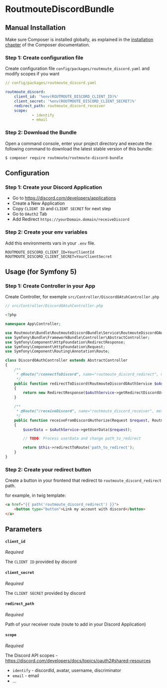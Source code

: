 RoutmouteDiscordBundle
======================

Manual Installation
-------------------

Make sure Composer is installed globally, as explained in the
[installation chapter](https://getcomposer.org/doc/00-intro.md)
of the Composer documentation.


### Step 1: Create configuration file

Create configuration file `config/packages/routmoute_discord.yaml` and modify scopes if you want
```yaml
// config/packages/routmoute_discord.yaml

routmoute_discord:
    client_id: '%env(ROUTMOUTE_DISCORD_CLIENT_ID)%'
    client_secret: '%env(ROUTMOUTE_DISCORD_CLIENT_SECRET)%'
    redirect_path: routmoute_discord_receiver
    scope:
            - identify
            - email
```


### Step 2: Download the Bundle

Open a command console, enter your project directory and execute the
following command to download the latest stable version of this bundle:

```console
$ composer require routmoute/routmoute-discord-bundle
```


Configuration
-------------

### Step 1: Create your Discord Application

- Go to https://discord.com/developers/applications
- Create a New Application
- Copy `CLIENT ID` and `CLIENT SECRET` for next step
- Go to `OAuth2` Tab
- Add Redirect `https://yourDomain.domain/receiveDiscord`


### Step 2: Create your env variables

Add this environments vars in your `.env` file.
```
ROUTMOUTE_DISCORD_CLIENT_ID=YourClientId
ROUTMOUTE_DISCORD_CLIENT_SECRET=YourClientSecret
```


Usage (for Symfony 5)
---------------------

### Step 1: Create Controller in your App

Create Controller, for exemple `src/Controller/DiscordOAtuhController.php`

```php
// src/Controller/DiscordOAtuhController.php

<?php

namespace App\Controller;

use Routmoute\Bundle\RoutmouteDiscordBundle\Service\RoutmouteDiscordOAuthService;
use Symfony\Bundle\FrameworkBundle\Controller\AbstractController;
use Symfony\Component\HttpFoundation\RedirectResponse;
use Symfony\Component\HttpFoundation\Request;
use Symfony\Component\Routing\Annotation\Route;

class DiscordOAuthController extends AbstractController
{
    /**
     * @Route("/connectToDiscord", name="routmoute_discord_redirect", methods="GET")
     */
    public function redirectToDiscord(RoutmouteDiscordOAuthService $oAuthService): RedirectResponse
    {
        return new RedirectResponse($oAuthService->getRedirectDiscordUrl());
    }

    /**
     * @Route("/receiveDiscord", name="routmoute_discord_receiver", methods="GET")
     */
    public function receiveFromDiscordAuthorize(Request $request, RoutmouteDiscordOAuthService $oAuthService): RedirectResponse
    {
        $userData = $oAuthService->getUserData($request);

        // TODO: Process userData and change path_to_redirect

        return $this->redirectToRoute('path_to_redirect');
    }
}
```


### Step 2: Create your redirect button

Create a button in your frontend that redirect to `routmoute_discord_redirect` path.

for example, in twig template:
```html
<a href="{{ path('routmoute_discord_redirect') }}">
    <button type="button">Link my account with discord</button>
</a>
```


Parameters
----------

#### `client_id`
_Required_

The `CLIENT ID` provided by discord

#### `client_secret`
_Required_

The `CLIENT SECRET` provided by discord

#### `redirect_path`
_Required_

Path of your receiver route (route to add in your Discord Application)

#### `scope`
_Required_

The Discord API scopes - https://discord.com/developers/docs/topics/oauth2#shared-resources
- `identify` - discordId, avatar, username, discriminator
- `email` - email
- ...
